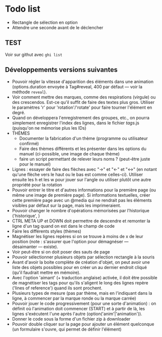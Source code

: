 # Todo list

* Rectangle de sélection en option
* Attendre une seconde avant de le déclencher

## TEST

Voir sur githut avec `ghi list`

## Développements versions suivantes

* Pouvoir régler la vitesse d'apparition des éléments dans une animation (options.duration envoyée à Tag#reveal, 400 par défaut — voir la méthode `reveal`).
* Voir comment mettre des marques, comme des respirations (virgule) ou des crescendos. Est-ce qu'il suffit de faire des textes plus gros. Utiliser le paramètres 'r' pour 'rotation'/'rotate' pour faire tourner l'élément en degré.
* Quand on développera l'enregistrement des groupes, etc., on pourra simplement enregistrer l'index des lignes, dans le fichier _tags_.js (puisqu'on ne mémorise plus les IDs)
* THÈMES
  * Documenter la fabrication d'un thème (programme ou utilisateur confirmé)
  * Faire des thèmes différents et les présenter dans les options du manuel (ci-possible, une image de chaque thème)
  * faire un script permettant de relever leurs noms ? (peut-être juste pour le manuel)
* Lignes : essayer de faire des flèches avec "->" et "<-" et "<->" (en notant qu'une flèche vers le haut ou le bas est comme celles-ci). Utiliser ensuite les h et les w pour jouer sur l'angle ou utiliser plutôt une autre propriété pour la rotation
* Pouvoir entrer le titre et d'autres informations pour la première page (ou même une image de première page). Si informations textuelles, créer cette première page avec un @media qui ne rendrait pas les éléments visibles par défaut sur la page, mais les imprimeraient.
* Pouvoir changer le nombre d'opérations mémorisées par l'historique ('historique', <nombre>)
* CTRL META UP et DOWN doit permettre de descendre et remonter la ligne d'un tag quand on est dans le champ de code
* Faire les différents styles (thèmes)
* Magnétiser les lignes repères si on se trouve à moins de x de leur position (note : s'assurer que l'option pour démagnéser — désaimanter — existe).
* Voir peut-être si on doit poser des sauts de page
* Pouvoir sélectionner plusieurs objets par sélection rectangle à la souris
* Avant d'avoir la boite complète de création d'objet, on peut avoir une liste des objets possibles pour en créer un au dernier endroit cliqué (qu'il faudrait mettre en mémoire).
* Avec l'option 'aimant' (+ traduction anglaise) activée, il doit être possible de magnétiser les tags pour qu'ils s'aligent le long des lignes repère ('lines of reference') quand ils sont prochent.
* Plusieurs types de mesure (pas par thème, mais en l'indiquant dans la ligne, à commencer par la marque ronde ou la marque carrée)
* Pouvoir jouer le code progressivement (pour une sorte d'animation) : on définit où l'animation doit commencer (START) et à partir de là, les lignes s'exécutent l'une après l'autre (option('anim'|'animation')).
* Donner le code sous la forme d'un fichier zip à downloader
* Pouvoir double cliquer sur la page pour ajouter un élément quelconque (un formulaire s'ouvre, qui permet de définir l'élément)
